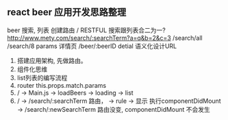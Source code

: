## react beer 应用开发思路整理
beer 搜索, 列表 创建路由
/ RESTFUL
搜索跟列表合二为一? http://www.mety.com/search/:searchTerm?a=q&b=2&c=3     /search/all     /search/8   params
详情页 /beer/:beerID    detial
语义化设计URL

1. 搭建应用架构, 先做路由。
2. 组件化思维
3. list列表的编写流程
4. router this.props.match.params 
5. / -> Main.js -> loadBeers -> loading -> list
6. / -> /search/:searchTerm 路由， -> rule -> 显示 执行componentDidMount
-> /search/:newSearchTerm 路由没变, componentDidMount 不会发生